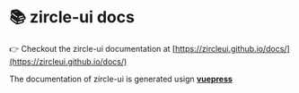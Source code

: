 # :books: zircle-ui docs

:point_right: Checkout the zircle-ui documentation at [https://zircleui.github.io/docs/](https://zircleui.github.io/docs/)

The documentation of zircle-ui is generated usign [**vuepress**](https://vuepress.vuejs.org/)

